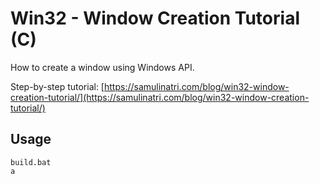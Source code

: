 # Win32 - Window Creation Tutorial (C)

How to create a window using Windows API.

Step-by-step tutorial: [https://samulinatri.com/blog/win32-window-creation-tutorial/](https://samulinatri.com/blog/win32-window-creation-tutorial/)

## Usage

```
build.bat
a
```
